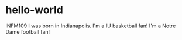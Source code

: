 # hello-world
INFM109
I was born in Indianapolis.
I'm a IU basketball fan!
I'm a Notre Dame football fan!
